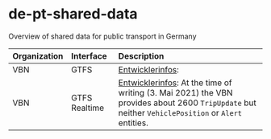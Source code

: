 # de-pt-shared-data
Overview of shared data for public transport in Germany

|Organization |Interface |Description
|:--- |:--- |:---
|VBN |GTFS | [Entwicklerinfos](https://www.vbn.de/service/entwicklerinfos/):
|VBN |GTFS Realtime | [Entwicklerinfos](https://www.vbn.de/service/entwicklerinfos/): At the time of writing (3. Mai 2021) the VBN provides about 2600 `TripUpdate` but neither `VehiclePosition` or `Alert` entities.
